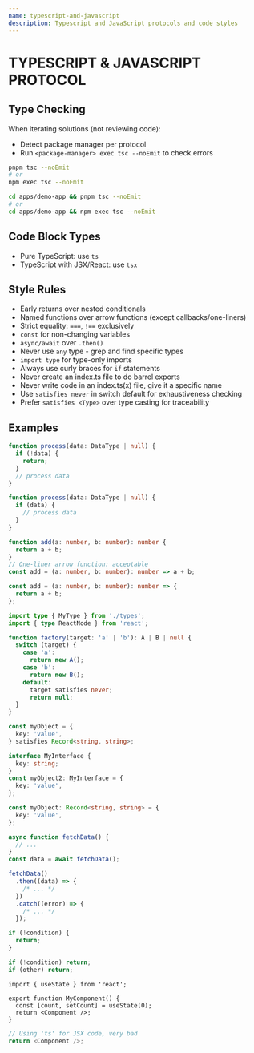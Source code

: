 ```yaml
---
name: typescript-and-javascript
description: Typescript and JavaScript protocols and code styles
---
```


# TYPESCRIPT & JAVASCRIPT PROTOCOL

## Type Checking

When iterating solutions (not reviewing code):

- Detect package manager per protocol
- Run `<package-manager> exec tsc --noEmit` to check errors

<example type="good">

```bash
pnpm tsc --noEmit
# or
npm exec tsc --noEmit
```

</example>

<example type="good" environment="monorepo">

```bash
cd apps/demo-app && pnpm tsc --noEmit
# or
cd apps/demo-app && npm exec tsc --noEmit
```

</example>

## Code Block Types

- Pure TypeScript: use `ts`
- TypeScript with JSX/React: use `tsx`

## Style Rules

- Early returns over nested conditionals
- Named functions over arrow functions (except callbacks/one-liners)
- Strict equality: `===`, `!==` exclusively
- `const` for non-changing variables
- `async/await` over `.then()`
- Never use `any` type - grep and find specific types
- `import type` for type-only imports
- Always use curly braces for `if` statements
- Never create an index.ts file to do barrel exports
- Never write code in an index.ts(x) file, give it a specific name
- Use `satisfies never` in switch default for exhaustiveness checking
- Prefer `satisfies <Type>` over type casting for traceability

## Examples

<example type="good" kind="early-return">

```ts
function process(data: DataType | null) {
  if (!data) {
    return;
  }
  // process data
}
```

</example>

<example type="bad">

```ts
function process(data: DataType | null) {
  if (data) {
    // process data
  }
}
```

</example>

<example type="good" kind="named-function">

```ts
function add(a: number, b: number): number {
  return a + b;
}
// One-liner arrow function: acceptable
const add = (a: number, b: number): number => a + b;
```

</example>

<example type="bad">

```ts
const add = (a: number, b: number): number => {
  return a + b;
};
```

</example>

<example type="good" kind="type-only-imports">

```ts
import type { MyType } from './types';
import { type ReactNode } from 'react';
```

</example>

<example type="good" kind="exhaustiveness-checking">

```ts
function factory(target: 'a' | 'b'): A | B | null {
  switch (target) {
    case 'a':
      return new A();
    case 'b':
      return new B();
    default:
      target satisfies never;
      return null;
  }
}
```

</example>

<example type="good" kind="satisfies-traceability">

```ts
const myObject = {
  key: 'value',
} satisfies Record<string, string>;

interface MyInterface {
  key: string;
}
const myObject2: MyInterface = {
  key: 'value',
};
```

</example>

<example type="bad">

```ts
const myObject: Record<string, string> = {
  key: 'value',
};
```

</example>

<example type="good" kind="async-await">

```ts
async function fetchData() {
  // ...
}
const data = await fetchData();
```

</example>

<example type="bad">

```ts
fetchData()
  .then((data) => {
    /* ... */
  })
  .catch((error) => {
    /* ... */
  });
```

</example>

<example type="good" kind="always-curly-braces">

```ts
if (!condition) {
  return;
}
```

</example>

<example type="bad">

```ts
if (!condition) return;
if (other) return;
```

</example>

<example type="good" kind="jsx-code-block">

```tsx
import { useState } from 'react';

export function MyComponent() {
  const [count, setCount] = useState(0);
  return <Component />;
}
```

</example>

<example type="bad" kind="not-using-jsx-code-block">

```ts
// Using 'ts' for JSX code, very bad
return <Component />;
```

</example>
